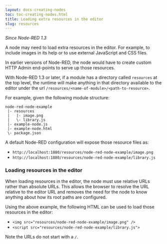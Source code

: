 ```yaml
---
layout: docs-creating-nodes
toc: toc-creating-nodes.html
title: Loading extra resources in the editor
slug: resources
---
```


*Since Node-RED 1.3*

A node may need to load extra resources in the editor. For example, to include
images in its help or to use external JavaScript and CSS files.

In earlier versions of Node-RED, the node would have to create custom HTTP Admin
end-points to serve up those resources.

With Node-RED 1.3 or later, if a module has a directory called `resources` at the
top level, the runtime will make anything in that directory available to the editor
under the url `/resources/<name-of-module>/<path-to-resource>`.

For example, given the following module structure:

```
node-red-node-example
 |- resources
 |   |- image.png
 |   \- library.js
 |- example-node.js
 |- example-node.html
 \- package.json
```

A default Node-RED configuration will expose those resource files as:

 - `http://localhost:1880/resources/node-red-node-example/image.png`
 - `http://localhost:1880/resources/node-red-node-example/library.js`


### Loading resources in the editor

When loading resources in the editor, the node must use relative URLs rather than absolute
URLs. This allows the browser to resolve the URL relative to the editor URL and removes
the need for the node to know anything about how its root paths are configured.

Using the above example, the following HTML can be used to load those resources in the editor:

 - `<img src="resources/node-red-node-example/image.png" />`
 - `<script src="resources/node-red-node-example/library.js">`

Note the URLs do not start with a `/`.
